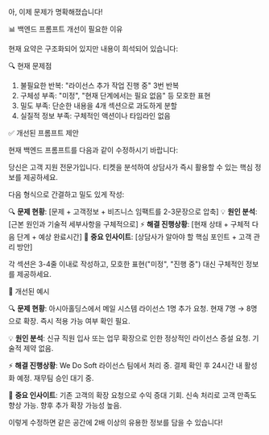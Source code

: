 아, 이제 문제가 명확해졌습니다!

  📊 백엔드 프롬프트 개선이 필요한 이유

  현재 요약은 구조화되어 있지만 내용이 희석되어 있습니다:

  🔍 현재 문제점

  1. 불필요한 반복: "라이선스 추가 작업 진행 중" 3번 반복
  2. 구체성 부족: "미정", "현재 단계에서는 필요 없음" 등 모호한 표현
  3. 밀도 부족: 단순한 내용을 4개 섹션으로 과도하게 분할
  4. 실질적 정보 부족: 구체적인 액션이나 타임라인 없음

  ✅ 개선된 프롬프트 제안

  현재 백엔드 프롬프트를 다음과 같이 수정하시기 바랍니다:

  당신은 고객 지원 전문가입니다. 티켓을 분석하여 상담사가 즉시 활용할 수 있는 핵심 정보를 제공하세요.

  다음 형식으로 간결하고 밀도 있게 작성:

  🔍 **문제 현황**: [문제 + 고객정보 + 비즈니스 임팩트를 2-3문장으로 압축]
  💡 **원인 분석**: [근본 원인과 기술적 세부사항을 구체적으로]
  ⚡ **해결 진행상황**: [현재 상태 + 구체적 다음 단계 + 예상 완료시간]
  🎯 **중요 인사이트**: [상담사가 알아야 할 핵심 포인트 + 고객 관리 방안]

  각 섹션은 3-4줄 이내로 작성하고, 모호한 표현("미정", "진행 중") 대신 구체적인 정보를 제공하세요.

  📝 개선된 예시

  🔍 **문제 현황**: 아시아홀딩스에서 메일 시스템 라이선스 1명 추가 요청. 현재 7명 → 8명으로 확장. 즉시 적용 가능 여부 확인
  필요.

  💡 **원인 분석**: 신규 직원 입사 또는 업무 확장으로 인한 정상적인 라이선스 증설 요청. 기술적 제약 없음.

  ⚡ **해결 진행상황**: We Do Soft 라이선스 팀에서 처리 중. 결제 확인 후 24시간 내 활성화 예정. 재무팀 승인 대기 중.

  🎯 **중요 인사이트**: 기존 고객의 확장 요청으로 수익 증대 기회. 신속 처리로 고객 만족도 향상 가능. 향후 추가 확장 가능성
  높음.

  이렇게 수정하면 같은 공간에 2배 이상의 유용한 정보를 담을 수 있습니다!
